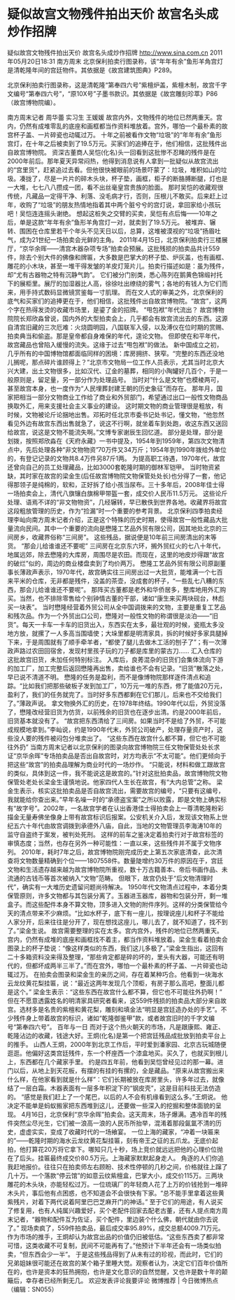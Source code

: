 # 疑似故宫文物残件拍出天价 故宫名头成炒作招牌

疑似故宫文物残件拍出天价 故宫名头成炒作招牌
http://www.sina.com.cn  2011年05月20日18:31  南方周末
北京保利拍卖行图录称，该“年年有余”鱼形羊角宫灯是清乾隆年间的宫廷物件。其依据是《故宫建筑图典》P289。

北京保利拍卖行图录称，这是清乾隆“第奉四六号”紫檀炉盖，紫檀木制，故宫千字文编号“第奉四六号”，“原10X号”子墨书款识。其依据是《故宫雕刻珍萃》P86（故宫博物院编）。

南方周末记者 周华蕾 实习生 王媛媛
故宫内外，文物残件的地位已然两重天。宫内，仍然有成堆零乱的底座和画框都当作资料堆放着。宫外，哪怕一个最朴素的故宫杯子盖、一片碎瓷也动辄过万。
十年之前被看作文物“垃圾”的“年年有余”鱼形宫灯，在十年之后被卖到了19.5万元。买家们的追捧在于，他们相信，这批残件出自故宫博物院。
资深古董商人吴恺(化名)头一回看到这批惨不忍睹的残件是在2000年前后。那年夏天异常闷热，他得到消息说有人拿到一批疑似从故宫流出的“宫里货”，赶紧追过去看。但他很快被眼前的场景吓蒙了：垃圾，堆积如山的垃圾。凑拢了，尽是一片片的碎木头块，杯子垫，画框，柜子的断胳膊断腿，灯也是一大堆，七七八八攒成一团，看不出丝毫皇宫贵族的脸面。
那时吴恺的收藏观很传统，凡藏品一定得干净、利落、没毛病才行，否则，压根儿不敢买。后来赶上过年，收购了“垃圾”的朋友热情地指着其中两个脏兮兮的宫灯说，拿回家给小孩玩吧！吴恺连连摇头谢绝。
想起这桩失之交臂的买卖，吴恺有点后悔——10年之后，单是这款“年年有余”鱼形羊角宫灯一对，就卖到了19.5万元。
被堆弃、辗转、围困在仓库里若干个年头不见天日以后，总算，这堆被漠视的“垃圾”扬眉吐气，成为21世纪一场拍卖会光鲜的主角。
2011年4月15日，北京保利拍卖行三楼展厅，“京华余晖——清宫木器杂项专场”拍卖会预展。这批残损的拍卖品共计559件，除去个别大件的佛像和牌匾，大多数是巴掌大的杯子垫、炉灰盖，也有画框、雕花的小木块，甚至一堆干得发皱的羊皮灯笼片儿。拍卖行描述如是：虽为残件，却“尤有古器物之特有沉静气韵”。
它们被分门别类，悉心陈列在鹅黄色锦缎衬托下的展柜里。展厅的加湿器比人高，徐徐吐出缭绕的雾气；各地的有钱人为它们而来，用手持式数码显微镜赏鉴每一寸肌理。
而在文人式的审美之外，北京保利的底气和买家们的追捧更在于，他们相信，这批残件出自故宫博物院。“故宫”，这两个字在热得发烫的收藏市场里，是鎏了金的招牌。
“甩包袱”年代流出？
故宫博物院院长郑欣淼曾说，国内外的大型拍卖会上，几乎都会有故宫流出去的东西。这源自清宫旧藏的三次厄难：火烧圆明园，八国联军入侵，以及溥仪在位时期的赏赐、拍卖典当和偷盗。那是皇帝都自身难保的年代，遑论文物。
但即使在和平年代，故宫藏品也曾陷入缓慢的流失。这缘于过去“甩包袱”的做法。
新中国成立之初，几乎所有的中国博物馆都面临同样的困境：库房拥挤、狭窄。“完整的东西还没地儿搁呢，那点碎片谁顾得上？”北京市文物局一位工作人员表示，尤其当时北京大兴大建，出土文物很多，比如汉代、辽金的墓葬，相同的小陶罐好几百个，于是一般原则是，留足量，另一部分作为处理品号。
当时对“什么是文物”也模棱两可，甚至故宫本身，也一度作为“人民埋葬封建王朝的历史象征”而存在。
那年月，国家把相当一部分文物商业工作给了商业和外贸部门，希望通过出口一般性文物商品换取外汇，用来支援社会主义事业的建设。
这时期文物的商业管理很是粗放，有时候，文物被论斤论捆地出售。邓拓时任北京市委书记处书记，懂文物，“他忽然看见外边有故宫东西出售就急了，说这不行啊，就坐着车到处跑，收这东西又送回给故宫，说这是文物不能流失啊。”文博专家谢辰生回忆道。
部分是处理，部分是划拨，按照郑欣淼在《天府永藏》一书中提及，1954年到1959年，第四次文物清点中，先后处理各种“非文物物资”70万件又34万斤；1954年到1990年拨给外单位的，有登记记录的文物共8.4万件另87斤1两。
为提高职工待遇，1970年代，故宫还曾向自己的员工处理藏品，比如3000套乾隆时期的御林军铠甲。
当时物资紧缺，其时家在故宫的梁金生(后任故宫博物院文物保管处处长)也分得了一套，他记得那领子是纯棉的，软和，正好拆了给小孩当尿布。三十多年后，2008年佳士得一场拍卖会上，清代八旗镶白旗棉甲带盔一套，成交价人民币11.5万元。
这些论斤处理、语焉不详的“非文物物资”，几经辗转，早已散佚到世界各地。收藏界将故宫这段粗放管理的历史，作为“捡漏”时一个重要的参考背景。
北京保利四季拍卖经理李屾向南方周末记者介绍，正是这个特殊的历史时期，使得故宫一般性藏品大批量流向民间。其中一个重要的流向是懋隆工艺品外贸有限公司，因其地处北京的三间房乡，收藏界俗称“三间房”。
这些残品，据说便是10年前三间房清出的末等货。
“那会儿给谁谁还不要呢”
三间房在北京东六环，搁外贸红火的七八十年代，地属远郊，除去懋隆的大库房，周围尽是农田。而现在，这里的地皮炒得跟“故宫的破烂”似的，周边的商业楼盘卖到了均价两万。
懋隆工艺品外贸有限公司原副董事长薄政声表示，1970年代，故宫确实往三间房出过一大批货，能堆满一个七百来平米的仓库，无非都是残件，没盖的茶壶，没成套的杯子，“一些乱七八糟的东西，那会儿给谁谁还不要呢”。
那阵买古董都是老外和华侨居多，整库地用外汇购买。当然，也不排除零售给个别钟情古董的干部，诸如“康生来买两块砚台，林彪买一块表”。
当时懋隆经营着外贸公司从全中国调拨来的文物，主要是重复工艺品和残次品。作为一个外贸出口公司，懋隆对一般性文物的称谓很是淡泊——“旧货”。每天一卡车一卡车的旧货出入，东西实在太多，最壮观的时候，瓷瓶太多没地方放，就摞了一人多高当围墙使；大垛里都是明清家具，拆的时候好多家具腿掉下来，于是周围就有了顺手牵羊者，“都使了腿儿去做木工活的刨子了”；有一次薄政声路过农田回宿舍，发现村里孩子玩的刀子都是库里的蒙古刀……
汇入仓库的这批故宫旧货，未加任何特别标注。
入库后，良莠混杂的旧货们会集体流向下游的加工厂，加工完整后返回懋隆再出售，卖给谁也不会有记录。“旧货”散落之处，早已说不清道不明。
懋隆的任务是盈利，而不是像博物院那样逐件清点和追踪。“比如我们把那些破板子发到加工厂，10万元一堆的东西，修了能值20万元，盈利了，我们的任务就完了。当时好多东西都剩在它们那儿，后来也不交给我们了。”薄政声说。
拿文物换外汇的历史，在1978年终结。1990年代以后，外贸没落了，懋隆改经营旧货为仿货，以前残余的旧货也在逐步出清。约是2000年前后，旧货基本就没有了。
“故宫把东西清给了三间房。如果当时不是给了外贸，不可能成规模地拿到。”李屾说，约是1990年代末，外贸公司破产，处理存量资产时，这些没人要的残件被闷包分堆卖出了。
“这些东西在故宫什么都不算，但它也不可能往外扔”
当南方周末记者以北京保利的图录向故宫博物院三任文物保管处处长求证“京华余晖”专场拍卖品是否出自故宫时，对方均表示“不太可能”。他们更倾向于把这些“故宫”的拍卖品理解为商业时代的一场炒作。
“只能说，材料和做工跟故宫的类似，具体到这一件，我不能说这是故宫的。”针对这批拍卖品，故宫博物院文物保管处老处长梁金生谨慎地说。他家四代人生长在故宫，有“大内总管”之称。
梁金生表示，核实这批拍卖品是否自故宫流出，需要故宫的编号，“只要有这编号，我就能给你查出来。”早年名噪一时的“承德盗宝案”之所以败露，即是文物上确实标有“故字号”。2002年，一名故宫学者在认出香港佳士得拍卖会上一尊清乾隆粉彩描金无量寿佛坐像身上带有故宫标识后报案。公安机关介入后，发现该文物系上世纪五六十年代由故宫调拨到承德外八庙，自此，当地的文物管理员李海涛10年的监守自盗终于案发，被判处死刑。
这样的前车之鉴决定着拍卖行对于故宫标签的审慎态度；当然，也存在另外一种可能性：一直以来，这些残件并不属于文物序列。
2010年，耗时7年之后，故宫博物院刚完成历史上第五次家底清查，此次清查将文物数量精确到个位——1807558件。数量陡增约30万件的原因在于，宫廷文物和生活遗存越来越为故宫博物院所重视，数十万古籍善本、帝后书画作品、未流通的古钱币等首次被纳入“文物”范畴。
但眼下，故宫仍处于“后文物清理时代”，确实有一大堆历史遗留问题尚待解决。
1950年代文物清点过程中，本着分类保管原则，许多文物都与其包装分离了。玉器进玉器库，器物和包装分开，剩一堆盒子。而这些配件本身不算文物，顶多进入文物的附件序列。这样的分类保管给今天的清点带来不少麻烦。“比如水杯子，底下有一座儿，按理说座儿和杯子不能给人家分开，后来往往是分开了，现在想找这座儿，哪儿去了，就不知道了，找不到了。”梁金生说。
故宫需要整理的实在太多。宫内宫外，残件的地位已然两重天。宫内，仍然有成堆的底座和画框找不着主，都当作资料堆放着。梁金生看着拍卖会图录上的杯子垫说：“像这样类似的东西，我们这儿多极了。”梁金生指出，这回有二十多箱资料没来得及整理，“那些肯定都是碎的坏的，里头有大器，可能还有明代的，但都坏成两半三半了。”而在宫外，哪怕一个最朴素的杯子盖、一片碎瓷也动辄过万。
在拍卖会图录和梁金生的亲历之间，存在着某种巧合。他看到一块海水云龙纹黄花梨挂匾，说：“最近这两年发现几个顶柜，有房子那么高吧，整面儿都是这个。”
梁金生表示：“这些东西在故宫什么都不算，但它也不可能往外扔啊！”
但在不愿意透露姓名的明清家具研究者看来，这559件残损的拍卖品大部分来自故宫。选材多是名贵的紫檀和黄花梨，雕刻和填金法“明显是宫廷造办处的手艺”。不少残件身上带着故宫的标识，诸如“乾隆御鉴甲”款，或者故宫旧时的千字文编号“第奉四六号”。
百年与一日
而对于这个热火朝天的市场，凡是跟康熙、雍正、乾隆沾边的收藏，钱途大好。王炯(化名)是第一个把宫廷残品成批放到拍卖平台上的推手。
山西人王炯，2000年到北京工作后，平时爱到潘家园、北京古玩城随便逛逛。他偏好这类宫廷残件，东一个杯座西一个漆盒地买。买久了，也就买到根儿上，东西都在几个藏家手里。
约是四五年前，他看到吴恺曾经见过的那一幕。进门以后，从地上到天花板，有摆的有挂的有摞的，全是藏品。“原来从故宫搬出来什么样，在他家看到就是什么样”：它们长期被放在库房里头，许多年过去，就像结了一层白霜。木器表面有一层多年积淀下的“钢皮壳”，这是目前科技无法仿造的。
“感觉是我们赶上了一个尾巴，以后的人不会有机缘看到这么多。”王炯说。
他决定不能单是蚂蚁搬家把东西堆到这儿，还要做一些深入的挖掘和整体面貌的呈现。
4月16日，北京保利“京华余晖”拍卖会。这天周末，场子爆满。遇冷百年的残件突然尘尽光生，它们被一浪高一浪的人民币所抬举，混淆着那段氤氲不清的历史，虚虚实实，变成了收藏时代的一场飨宴。
一位上海的藏家，“冲着一块匾来的”——乾隆时期的海水云龙纹黄花梨挂匾，刻有帝王之征的五爪龙。无底价起拍，他打算花20万将它拿下。哪知只几十秒，场上竞价就远远把他的心理价位抛在了后头。挂匾最终成交价80.5万元。上海藏家默默起身走人。
角逐的人们你追我赶地报价。往往只在拍卖师左右顾盼、技术性停顿的几秒之间，价格就往上蹿了几十万。一个落款“停云馆”的如意云纹紫檀盒，巴掌大小，成交价115万。三两块雕花的木头块，亦能轻松过万。一位琉璃厂的年轻商人花了上万的价钱抢到一堆碎木头片，事后他有点困惑，也不知道会不会很快有下家。“总不能手里拿着这些黄紫残片，对着下两代说着阿里巴巴芝麻开门的神话。”
至于它们的用途，有人说买了修复用，也有人纯属兴趣爱好，买个老配件回家去配老古董，还有人提点南方周末记者，“器物和配件互为佐证，买个配件，里边装个什么佛，朝代就由你去说了。”
现场卖疯了，559件拍卖品，最后成交率95.89%，成交总额4009.71万元。
作为市场的推手，王炯却认为故宫出品的价值仍旧被低估。“这些东西卖了都非常可惜，这类收藏不可复制，民间不可能再有了。”他预计下半年还会有一场类似拍卖，“但东西会少一半”。
于是这些残品得到了从未有过的珍视，而此时，它们的兄弟姐妹很可能还在故宫的某个箱子里睡大觉。观察者认为，决定它们百年价值所在的，也许是资本的狂热拥抱，也许是文化意识的自然觉醒，又也许是数十年的颠簸后，幸存者已经所剩无几。
欢迎发表评论我要评论
微博推荐 | 今日微博热点（编辑：SN055）

